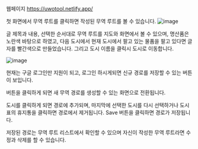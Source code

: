 웹페이지 https://uwotool.netlify.app/

첫 화면에서 무역 루트를 클릭하면 작성된 무역 루트를 볼 수 있습니다. 
![image](https://user-images.githubusercontent.com/46180611/232381945-90e3488b-64ec-4ffd-8a20-326e89e3a35c.png)

글 제목과 내용, 선택한 순서대로 무역 루트를 지도와 화면에서 볼 수 있으며, 명산품은 노란색 바탕으로 하였고, 다음 도시에서 현재 도시에서 팔고 있는 물품을 팔고 있다면 글자를 빨간색으로 만들었습니다. 그리고 도시 이름을 클릭시 도시로 이동합니다.

![image](https://user-images.githubusercontent.com/46180611/232382117-778f100e-e9d4-4f83-b337-a51551272867.png)


현재는 구글 로그인만 지원이 되고, 로그인 하시게되면 신규 경로를 저장할 수 있는 버튼이 보입니다.


버튼을 클릭하게 되면 새 무역 경로를 생성할 수 있는 화면으로 전환됩니다.



도시를 클릭하게 되면 경로에 추가되며, 마지막에 선택한 도시를 다시 선택하거나 도시 표의 휴지통을 클릭하면 경로에서 제거됩니다. Save 버튼을 클릭하면 경로가 저장됩니다.





저장된 경로는 무역 루트 리스트에서 확인할 수 있으며 자신이 작성한 무역 루트라면 수정과 삭제를 할 수 있습니다.
